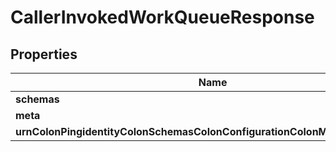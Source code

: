

# CallerInvokedWorkQueueResponse


## Properties

| Name | Type | Description | Notes |
|------------ | ------------- | ------------- | -------------|
|**schemas** | **List&lt;EnumcallerInvokedWorkQueueSchemaUrn&gt;** |  |  |
|**meta** | [**MetaMeta**](MetaMeta.md) |  |  [optional] |
|**urnColonPingidentityColonSchemasColonConfigurationColonMessagesColon20** | [**MetaUrnPingidentitySchemasConfigurationMessages20**](MetaUrnPingidentitySchemasConfigurationMessages20.md) |  |  [optional] |



